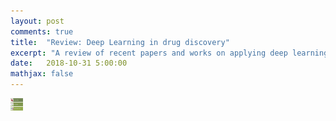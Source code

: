 ```yaml
---
layout: post
comments: true
title:  "Review: Deep Learning in drug discovery"
excerpt: "A review of recent papers and works on applying deep learning algorithms for the task of drug discovery"
date:   2018-10-31 5:00:00
mathjax: false
---
```



<div class="imgcap">
<img src="/assets/Review_DL_Drug/AI_Drug.JPG" height="20" width="20">
</div>

